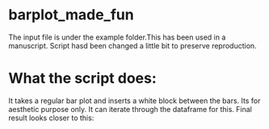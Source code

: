 # barplot_made_fun

The input file is under the example folder.This has been used in a manuscript. Script hasd been changed a little bit to preserve reproduction. 

What the script does:
====================
It takes a regular bar plot and inserts a white block between the bars. Its for aesthetic purpose  only. It can iterate through the dataframe for this. 
Final result looks closer to this:
<img source = example/Example_barplot.png>
